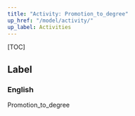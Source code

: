 ```yaml
---
title: "Activity: Promotion_to_degree"
up_href: "/model/activity/"
up_label: Activities
---
```


[TOC]

## Label

### English
Promotion_to_degree


